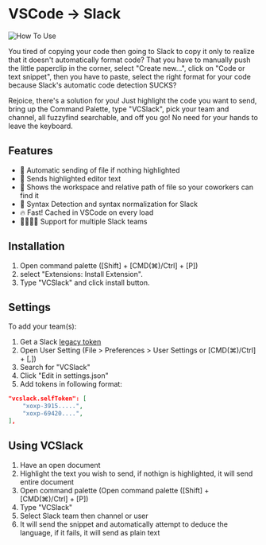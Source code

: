 # VSCode -> Slack

![How To Use](https://thumbs.gfycat.com/PoliteRadiantEft-size_restricted.gif)

You tired of copying your code then going to Slack to copy it only to realize that it doesn't automatically format code? That you have to manually push the little paperclip in the corner, select "Create new...", click on "Code or text snippet", then you have to paste, select the right format for your code because Slack's automatic code detection SUCKS?

Rejoice, there's a solution for you! Just highlight the code you want to send, bring up the Command Palette, type "VCSlack", pick your team and channel, all fuzzyfind searchable, and off you go! No need for your hands to leave the keyboard.

## Features

- 🔂 Automatic sending of file if nothing highlighted
- 🤟 Sends highlighted editor text
- 📍 Shows the workspace and relative path of file so your coworkers can find it
- 🧠 Syntax Detection and syntax normalization for Slack
- 🔥 Fast! Cached in VSCode on every load
- 🕺💃🧚‍♀️ Support for multiple Slack teams

## Installation

1. Open command palette ([Shift] + [CMD(⌘)/Ctrl] + [P])
2. select "Extensions: Install Extension".  
3. Type "VCSlack" and click install button.

## Settings

To add your team(s):

1. Get a Slack [legacy token](https://api.slack.com/custom-integrations/legacy-tokens)
2. Open User Setting (File > Preferences > User Settings or [CMD(⌘)/Ctrl] + [,])
3. Search for "VCSlack"
4. Click "Edit in settings.json"
5. Add tokens in following format:

```json
"vcslack.selfToken": [
    "xoxp-3915.....",
    "xoxp-69420....",
],
```

## Using VCSlack

1. Have an open document
2. Highlight the text you wish to send, if nothign is highlighted, it will send entire document
3. Open command palette (Open command palette ([Shift] + [CMD(⌘)/Ctrl] + [P])
4. Type "VCSlack"
5. Select Slack team then channel or user
6. It will send the snippet and automatically attempt to deduce the language, if it fails, it will send as plain text
